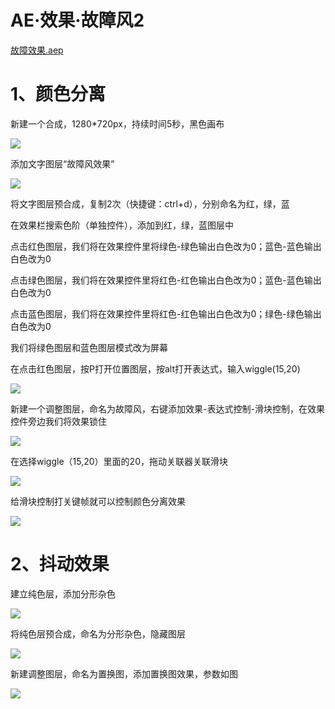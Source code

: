 # AE·效果·故障风2

[故障效果.aep](故障效果_MsoTWyqJt3.aep)

# 1、颜色分离

新建一个合成，1280\*720px，持续时间5秒，黑色画布

![](https://qhdtc.oss-cn-chengdu.aliyuncs.com/obsidian/3d133e88477a8e6840a147c35054a360_OHX8Wdstcq.png)

添加文字图层“故障风效果”

![](https://qhdtc.oss-cn-chengdu.aliyuncs.com/obsidian/6ea688207f0063250887954eb72fe3d8_9AaA4MCsvp.png)

将文字图层预合成，复制2次（快捷键：ctrl+d），分别命名为红，绿，蓝

在效果栏搜索色阶（单独控件），添加到红，绿，蓝图层中

点击红色图层，我们将在效果控件里将绿色-绿色输出白色改为0；蓝色-蓝色输出白色改为0

点击绿色图层，我们将在效果控件里将红色-红色输出白色改为0；蓝色-蓝色输出白色改为0

点击蓝色图层，我们将在效果控件里将红色-红色输出白色改为0；绿色-绿色输出白色改为0

我们将绿色图层和蓝色图层模式改为屏幕

在点击红色图层，按P打开位置图层，按alt打开表达式，输入wiggle(15,20)

![](https://qhdtc.oss-cn-chengdu.aliyuncs.com/obsidian/3fd8b3cd1a3b9849e5c8a6574c0c7d91_MVFwvBT81x.png)

新建一个调整图层，命名为故障风，右键添加效果-表达式控制-滑块控制，在效果控件旁边我们将效果锁住

![](https://qhdtc.oss-cn-chengdu.aliyuncs.com/obsidian/d4bde486c7b57a05982ef0fbb93044ab_jbcMOxVFDF.png)

在选择wiggle（15,20）里面的20，拖动关联器关联滑块

![](https://qhdtc.oss-cn-chengdu.aliyuncs.com/obsidian/5aa8ac9990aab17b5fb172e82a919caf_g2bEdmGidk.png)

给滑块控制打关键帧就可以控制颜色分离效果

![](https://qhdtc.oss-cn-chengdu.aliyuncs.com/obsidian/6015df85725544e9b0c360d7c9185ea6_2ZhFlO-5L2.png)

# 2、抖动效果

建立纯色层，添加分形杂色

![](https://qhdtc.oss-cn-chengdu.aliyuncs.com/obsidian/a42d01c2f184c2704c0952efcf12c6a7_AV6vu30T4N.png)

将纯色层预合成，命名为分形杂色，隐藏图层

![](https://qhdtc.oss-cn-chengdu.aliyuncs.com/obsidian/988a7d08f44972a83a6c9eec5217ae68_vFtucZXGIf.png)

新建调整图层，命名为置换图，添加置换图效果，参数如图

![](https://qhdtc.oss-cn-chengdu.aliyuncs.com/obsidian/a2bd4360c5f4e3760e30a76956419539_V4WpqqEU-m.png)
